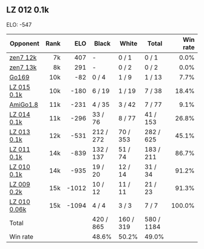 ## LZ 012 0.1k ##

ELO: -547

Opponent | Rank | ELO | Black | White | Total | Win rate
---------|-----:|----:|-------|-------|-------|-------:
[zen7 12k](zen7%2012k.md) | 7k | 407 | - | 0 / 1 | 0 / 1 | 0.0%
[zen7 13k](zen7%2013k.md) | 8k | 291 | - | 0 / 2 | 0 / 2 | 0.0%
[Go169](Go169.md) | 10k | -82 | 0 / 4 | 1 / 9 | 1 / 13 | 7.7%
[LZ 015 0.1k](LZ%20015%200.1k.md) | 10k | -180 | 6 / 19 | 1 / 19 | 7 / 38 | 18.4%
[AmiGo1.8](AmiGo1.8.md) | 11k | -231 | 4 / 35 | 3 / 42 | 7 / 77 | 9.1%
[LZ 014 0.1k](LZ%20014%200.1k.md) | 11k | -296 | 33 / 76 | 8 / 77 | 41 / 153 | 26.8%
[LZ 013 0.1k](LZ%20013%200.1k.md) | 12k | -531 | 212 / 272 | 70 / 353 | 282 / 625 | 45.1%
[LZ 011 0.1k](LZ%20011%200.1k.md) | 14k | -839 | 132 / 137 | 51 / 74 | 183 / 211 | 86.7%
[LZ 010 0.1k](LZ%20010%200.1k.md) | 14k | -935 | 19 / 20 | 12 / 14 | 31 / 34 | 91.2%
[LZ 009 0.2k](LZ%20009%200.2k.md) | 15k | -1012 | 10 / 12 | 11 / 11 | 21 / 23 | 91.3%
[LZ 010 0.06k](LZ%20010%200.06k.md) | 15k | -1094 | 4 / 4 | 3 / 3 | 7 / 7 | 100.0%
Total | | | 420 / 865 | 160 / 319 | 580 / 1184 | 
Win rate| | | 48.6% | 50.2% | 49.0% | 
